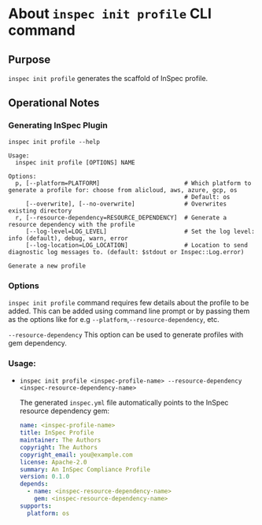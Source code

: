 # About `inspec init profile` CLI command

## Purpose

`inspec init profile` generates the scaffold of InSpec profile.

## Operational Notes

### Generating InSpec Plugin

`inspec init profile --help`

```
Usage:
  inspec init profile [OPTIONS] NAME

Options:
  p, [--platform=PLATFORM]                        # Which platform to generate a profile for: choose from alicloud, aws, azure, gcp, os
                                                  # Default: os
     [--overwrite], [--no-overwrite]              # Overwrites existing directory
  r, [--resource-dependency=RESOURCE_DEPENDENCY]  # Generate a resource dependency with the profile
     [--log-level=LOG_LEVEL]                      # Set the log level: info (default), debug, warn, error
     [--log-location=LOG_LOCATION]                # Location to send diagnostic log messages to. (default: $stdout or Inspec::Log.error)

Generate a new profile
```

### Options
  `inspec init profile` command requires few details about the profile to be added. This can be added using command line prompt or by passing them as the options like for e.g `--platform`,`--resource-dependency`, etc.

  `--resource-dependency` This option can be used to generate profiles with gem dependency.


### Usage:

- `inspec init profile <inspec-profile-name> --resource-dependency <inspec-resource-dependency-name>`

    The generated `inspec.yml` file automatically points to the InSpec resource dependency gem:

    ```yaml
    name: <inspec-profile-name>
    title: InSpec Profile
    maintainer: The Authors
    copyright: The Authors
    copyright_email: you@example.com
    license: Apache-2.0
    summary: An InSpec Compliance Profile
    version: 0.1.0
    depends:
      - name: <inspec-resource-dependency-name>
        gem: <inspec-resource-dependency-name>
    supports:
      platform: os
    ```
